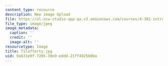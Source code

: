 ```yaml
---
content_type: resource
description: New image Upload
file: https://ol-ocw-studio-app-qa.s3.amazonaws.com/courses/4-301-introduction-to-the-visual-arts-spring-2007/9a631e0f720530e9eddd21ff492560ba_T1lafferty.jpg
file_type: image/jpeg
image_metadata:
  caption: ''
  credit: ''
  image-alt: ''
resourcetype: Image
title: T1lafferty.jpg
uid: 9a631e0f-7205-30e9-eddd-21ff492560ba
---
```

